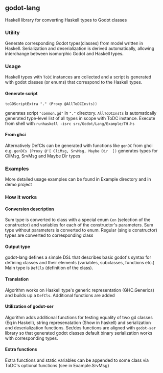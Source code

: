 ## godot-lang
Haskell library for converting Haskell types to Godot classes

### Utility
Generate corresponding Godot types(classes) from model written in Haskell. Serialization and deserialization is derived automatically, allowing interchange between isomorphic Godot and Haskell types.

### Usage

Haskell types with `ToDC` instances are collected and a script is generated with godot classes (or enums) that correspond to the Haskell types.
#### Generate script
```
toGDScriptExtra "." (Proxy @AllToDCInsts))
```
generates script `"common.gd"` in `"."` directory. `AllToDCInsts` is automatically generated type-level list of all types in scope with ToDC instance.
Execute from shell with `runhaskell -isrc src/Godot/Lang/Example/TH.hs`

#### From ghci
Alternatively DefCls can be generated with functions like `genDC` from ghci
e.g. `genDCs (Proxy @'[ CliMsg, SrvMsg, Maybe Dir  ])` generates types for CliMsg, SrvMsg and Maybe Dir types

### Examples
More detailed usage examples can be found in Example directory and in demo project

### How it works

#### Conversion description
Sum type is converted to class with a special enum `Con` (selection of the constructor) and variables for each of the constructor's parameters.
Sum type without parameters is converted to enum.
Regular (single constructor) types are converted to corresponding class

#### Output type
godot-lang defines a simple DSL that describes basic godot's syntax for defining classes and their elements (variables, subclasses, functions etc.)
Main type is `DefCls` (definition of the class).

#### Translation
Algorithm works on Haskell type's generic representation (GHC.Generics) and builds up a `DefCls`. Additional functions are added

#### Utilization of godot-ser
Algorithm adds additional functions for testing equality of two gd classes (Eq in Haskell), string represenatation (Show in haskell) and serialization and deserialization functions.
Ser/des functions are aligned with `godot-ser` library so that generated godot classes default binary serialization works with corresponding types.

#### Extra functions
Extra functions and static variables can be appended to some class via ToDC's optional functions (see in Example.SrvMsg)

